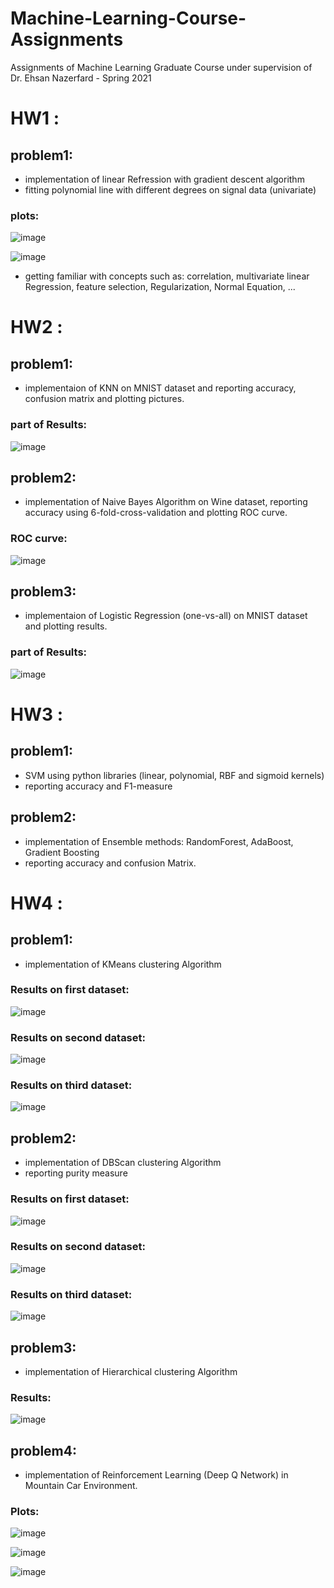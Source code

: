 # Machine-Learning-Course-Assignments
Assignments of Machine Learning Graduate Course under supervision of Dr. Ehsan Nazerfard - Spring 2021  

# HW1 :  
## problem1:  
* implementation of linear Refression with gradient descent algorithm 
* fitting polynomial line with different degrees on signal data (univariate)  

### plots:  
![image](https://user-images.githubusercontent.com/44861408/135860937-a91d12c9-4497-4cc9-a552-ad3e9f414dcb.png)  
  
![image](https://user-images.githubusercontent.com/44861408/135860978-70db061a-b0c7-4b3f-b229-8aa099a5b3ef.png)



* getting familiar with concepts such as: correlation, multivariate linear Regression, feature selection, Regularization, Normal Equation, ...

# HW2 :  
## problem1:  
* implementaion of KNN on MNIST dataset and reporting accuracy, confusion matrix and plotting pictures.  
### part of Results:  
![image](https://user-images.githubusercontent.com/44861408/135861592-c1710831-f352-4e4e-8228-0aed3b16f57d.png)

## problem2:  
* implementation of Naive Bayes Algorithm on Wine dataset, reporting accuracy using 6-fold-cross-validation and plotting ROC curve. 
### ROC curve:  
![image](https://user-images.githubusercontent.com/44861408/135861769-26ffb57d-b3a9-4874-a890-90f89780b021.png)

## problem3:  
* implementaion of Logistic Regression (one-vs-all) on MNIST dataset and plotting results.

### part of Results:  
![image](https://user-images.githubusercontent.com/44861408/135861906-1b8d550c-ce26-46dc-bd23-8146d185500c.png)


# HW3 :  
## problem1:  
* SVM using python libraries (linear, polynomial, RBF and sigmoid kernels)
* reporting accuracy and F1-measure
## problem2:  
* implementation of Ensemble methods: RandomForest, AdaBoost, Gradient Boosting
* reporting accuracy and confusion Matrix.  

# HW4 :  
## problem1:  
* implementation of KMeans clustering Algorithm   

### Results on first dataset: 
![image](https://user-images.githubusercontent.com/44861408/135862566-d5644d7d-534a-47c6-b745-2fff12c34bb6.png)  

 ### Results on second dataset: 

![image](https://user-images.githubusercontent.com/44861408/135862359-54f4d490-342a-4621-b02d-6cbd6bb23cc9.png)  

### Results on third dataset: 

![image](https://user-images.githubusercontent.com/44861408/135862461-40f66014-99bf-4db1-8895-f714e0a91fb4.png)





## problem2:  
* implementation of DBScan clustering Algorithm  
* reporting purity measure  

### Results on first dataset: 

![image](https://user-images.githubusercontent.com/44861408/135862734-5f4c9a38-a936-465a-bb06-f6992f918b0a.png)  

### Results on second dataset:  

![image](https://user-images.githubusercontent.com/44861408/135862881-d33bc01e-88b6-4203-9058-c6c092fd87f2.png)  


### Results on third dataset:  

![image](https://user-images.githubusercontent.com/44861408/135863142-847b7b11-d209-4c25-9faa-e71e60bf6697.png)


## problem3:  
* implementation of Hierarchical clustering Algorithm  

### Results:  
![image](https://user-images.githubusercontent.com/44861408/135863549-2ca2eac2-623d-4ac8-bb59-b96ef56595aa.png)


## problem4:  
* implementation of Reinforcement Learning (Deep Q Network) in Mountain Car Environment.  

### Plots:  

![image](https://user-images.githubusercontent.com/44861408/135863782-5f8b44be-443d-4d8c-b23a-2150fec308a2.png)  

![image](https://user-images.githubusercontent.com/44861408/135863807-eb8ea747-e88c-491b-abe2-570c4e944565.png)  

![image](https://user-images.githubusercontent.com/44861408/135863869-dc430db7-b6a9-453d-9eef-c6c0e6aa99d1.png)




